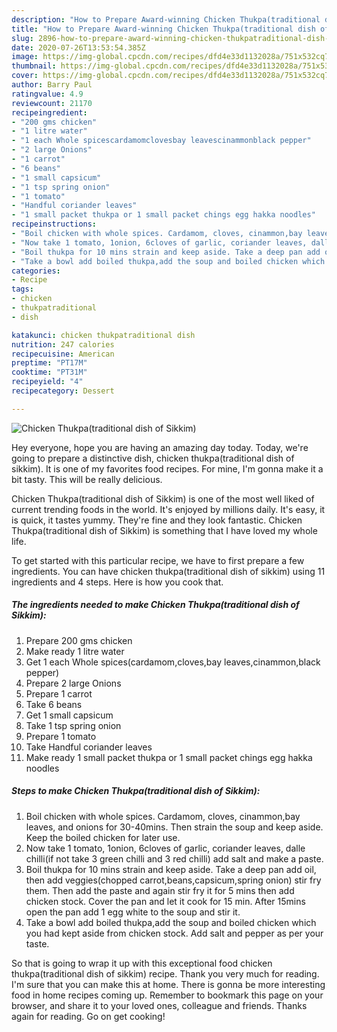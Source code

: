 ```yaml
---
description: "How to Prepare Award-winning Chicken Thukpa(traditional dish of Sikkim)"
title: "How to Prepare Award-winning Chicken Thukpa(traditional dish of Sikkim)"
slug: 2896-how-to-prepare-award-winning-chicken-thukpatraditional-dish-of-sikkim
date: 2020-07-26T13:53:54.385Z
image: https://img-global.cpcdn.com/recipes/dfd4e33d1132028a/751x532cq70/chicken-thukpatraditional-dish-of-sikkim-recipe-main-photo.jpg
thumbnail: https://img-global.cpcdn.com/recipes/dfd4e33d1132028a/751x532cq70/chicken-thukpatraditional-dish-of-sikkim-recipe-main-photo.jpg
cover: https://img-global.cpcdn.com/recipes/dfd4e33d1132028a/751x532cq70/chicken-thukpatraditional-dish-of-sikkim-recipe-main-photo.jpg
author: Barry Paul
ratingvalue: 4.9
reviewcount: 21170
recipeingredient:
- "200 gms chicken"
- "1 litre water"
- "1 each Whole spicescardamomclovesbay leavescinammonblack pepper"
- "2 large Onions"
- "1 carrot"
- "6 beans"
- "1 small capsicum"
- "1 tsp spring onion"
- "1 tomato"
- "Handful coriander leaves"
- "1 small packet thukpa or 1 small packet chings egg hakka noodles"
recipeinstructions:
- "Boil chicken with whole spices. Cardamom, cloves, cinammon,bay leaves, and onions for 30-40mins. Then strain the soup and keep aside. Keep the boiled chicken for later use."
- "Now take 1 tomato, 1onion, 6cloves of garlic, coriander leaves, dalle chilli(if not take 3 green chilli and 3 red chilli) add salt and make a paste."
- "Boil thukpa for 10 mins strain and keep aside. Take a deep pan add oil, then add veggies(chopped carrot,beans,capsicum,spring onion) stir fry them. Then add the paste and again stir fry it for 5 mins then add chicken stock. Cover the pan and let it cook for 15 min. After 15mins open the pan add 1 egg white to the soup and stir it."
- "Take a bowl add boiled thukpa,add the soup and boiled chicken which you had kept aside from chicken stock. Add salt and pepper as per your taste."
categories:
- Recipe
tags:
- chicken
- thukpatraditional
- dish

katakunci: chicken thukpatraditional dish 
nutrition: 247 calories
recipecuisine: American
preptime: "PT17M"
cooktime: "PT31M"
recipeyield: "4"
recipecategory: Dessert

---
```



![Chicken Thukpa(traditional dish of Sikkim)](https://img-global.cpcdn.com/recipes/dfd4e33d1132028a/751x532cq70/chicken-thukpatraditional-dish-of-sikkim-recipe-main-photo.jpg)

Hey everyone, hope you are having an amazing day today. Today, we're going to prepare a distinctive dish, chicken thukpa(traditional dish of sikkim). It is one of my favorites food recipes. For mine, I'm gonna make it a bit tasty. This will be really delicious.

Chicken Thukpa(traditional dish of Sikkim) is one of the most well liked of current trending foods in the world. It's enjoyed by millions daily. It's easy, it is quick, it tastes yummy. They're fine and they look fantastic. Chicken Thukpa(traditional dish of Sikkim) is something that I have loved my whole life.




To get started with this particular recipe, we have to first prepare a few ingredients. You can have chicken thukpa(traditional dish of sikkim) using 11 ingredients and 4 steps. Here is how you cook that.

<!--inarticleads1-->

##### The ingredients needed to make Chicken Thukpa(traditional dish of Sikkim):

1. Prepare 200 gms chicken
1. Make ready 1 litre water
1. Get 1 each Whole spices(cardamom,cloves,bay leaves,cinammon,black pepper)
1. Prepare 2 large Onions
1. Prepare 1 carrot
1. Take 6 beans
1. Get 1 small capsicum
1. Take 1 tsp spring onion
1. Prepare 1 tomato
1. Take Handful coriander leaves
1. Make ready 1 small packet thukpa or 1 small packet chings egg hakka noodles




<!--inarticleads2-->

##### Steps to make Chicken Thukpa(traditional dish of Sikkim):

1. Boil chicken with whole spices. Cardamom, cloves, cinammon,bay leaves, and onions for 30-40mins. Then strain the soup and keep aside. Keep the boiled chicken for later use.
1. Now take 1 tomato, 1onion, 6cloves of garlic, coriander leaves, dalle chilli(if not take 3 green chilli and 3 red chilli) add salt and make a paste.
1. Boil thukpa for 10 mins strain and keep aside. Take a deep pan add oil, then add veggies(chopped carrot,beans,capsicum,spring onion) stir fry them. Then add the paste and again stir fry it for 5 mins then add chicken stock. Cover the pan and let it cook for 15 min. After 15mins open the pan add 1 egg white to the soup and stir it.
1. Take a bowl add boiled thukpa,add the soup and boiled chicken which you had kept aside from chicken stock. Add salt and pepper as per your taste.




So that is going to wrap it up with this exceptional food chicken thukpa(traditional dish of sikkim) recipe. Thank you very much for reading. I'm sure that you can make this at home. There is gonna be more interesting food in home recipes coming up. Remember to bookmark this page on your browser, and share it to your loved ones, colleague and friends. Thanks again for reading. Go on get cooking!
